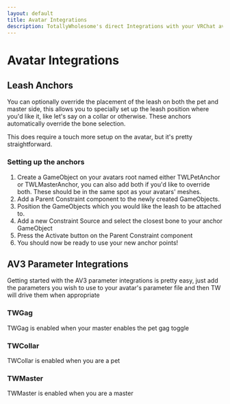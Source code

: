```yaml
---
layout: default
title: Avatar Integrations
description: TotallyWholesome's direct Integrations with your VRChat avatar
---
```


# Avatar Integrations

## Leash Anchors
You can optionally override the placement of the leash on both the pet and master side, this allows you to specially set up the leash position where you'd like it, like let's say on a collar or otherwise. These anchors automatically override the bone selection.

This does require a touch more setup on the avatar, but it's pretty straightforward.

### Setting up the anchors
1. Create a GameObject on your avatars root named either TWLPetAnchor or TWLMasterAnchor, you can also add both if you'd like to override both. These should be in the same spot as your avatars' meshes.
2. Add a Parent Constraint component to the newly created GameObjects.
3. Position the GameObjects which you would like the leash to be attached to.
4. Add a new Constraint Source and select the closest bone to your anchor GameObject
5. Press the Activate button on the Parent Constraint component
6. You should now be ready to use your new anchor points!

## AV3 Parameter Integrations
Getting started with the AV3 parameter integrations is pretty easy, just add the parameters you wish to use to your avatar's parameter file and then TW will drive them when appropriate
### TWGag
TWGag is enabled when your master enables the pet gag toggle
### TWCollar
TWCollar is enabled when you are a pet
### TWMaster
TWMaster is enabled when you are a master